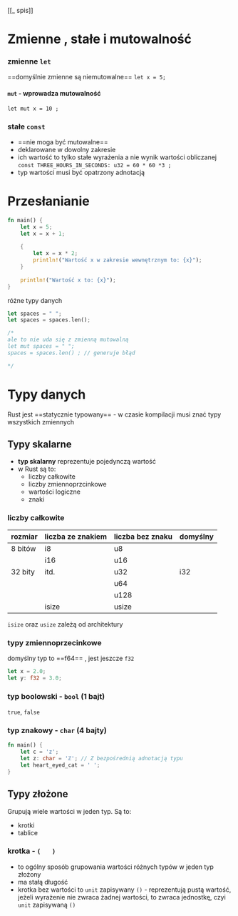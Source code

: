 [[_ spis]]


# Zmienne , stałe i mutowalność


### zmienne `let`
==domyślnie zmienne są niemutowalne==
`let x = 5; `

#### `mut` - wprowadza mutowalność
`let mut x = 10 ;`


### stałe `const` 
- ==nie moga być mutowalne==
- deklarowane w dowolny zakresie
- ich wartość to tylko stałe wyrażenia a nie wynik wartości obliczanej
`const THREE_HOURS_IN_SECONDS: u32 = 60 * 60 *3 ;`
- typ wartości musi być opatrzony adnotacją

# Przesłanianie
```rust
fn main() {
	let x = 5;
	let x = x + 1;
	
	{
		let x = x * 2;
		println!("Wartość x w zakresie wewnętrznym to: {x}");
	}
	
	println!("Wartość x to: {x}");
}
```

różne typy danych
```rust
let spaces = " ";
let spaces = spaces.len();

/*
ale to nie uda się z zmienną mutowalną
let mut spaces = " ";
spaces = spaces.len() ; // generuje błąd

*/
```




# Typy danych

Rust jest ==statycznie typowany== - w czasie kompilacji musi znać typy wszystkich zmiennych

## Typy skalarne
- **typ skalarny** reprezentuje pojedynczą wartość
- w Rust są to:
	- liczby całkowite
	- liczby zmiennoprzcinkowe
	- wartości logiczne
	- znaki

### liczby całkowite
| rozmiar | liczba ze znakiem | liczba bez znaku | domyślny |
| ------- | ----------------- | ---------------- | -------- |
| 8 bitów | i8                | u8               |          |
|         | i16               | u16              |          |
| 32 bity | itd.              | u32              | i32      |
|         |                   | u64              |          |
|         |                   | u128             |          |
|         | isize             | usize            |          |
`isize` oraz `usize` zależą od architektury 


### typy zmiennoprzecinkowe
domyślny typ to ==f64== , jest jeszcze `f32`
```rust
let x = 2.0;
let y: f32 = 3.0;
```


### typ boolowski - `bool` (1 bajt)
`true`, `false`


### typ znakowy - `char` (4 bajty)
```rust
fn main() {
	let c = 'z';
	let z: char = 'ℤ'; // Z bezpośrednią adnotacją typu
	let heart_eyed_cat = ' ';
}
```


## Typy złożone
Grupują wiele wartości w jeden typ. 
Są to:
- krotki
- tablice

### krotka - ` (   )  `
- to ogólny sposób grupowania wartości różnych typów w jeden typ złożony
- ma stałą długość
- krotka bez wartości to `unit` zapisywany `()` - reprezentują pustą wartość, jeżeli wyrażenie nie zwraca żadnej wartości, to zwraca jednostkę, czyi `unit` zapisywaną `()`










































































































